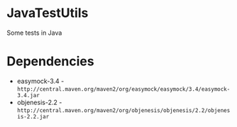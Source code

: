 # JavaTestUtils

Some tests in Java

# Dependencies

* easymock-3.4 - `http://central.maven.org/maven2/org/easymock/easymock/3.4/easymock-3.4.jar`
* objenesis-2.2 - `http://central.maven.org/maven2/org/objenesis/objenesis/2.2/objenesis-2.2.jar`
